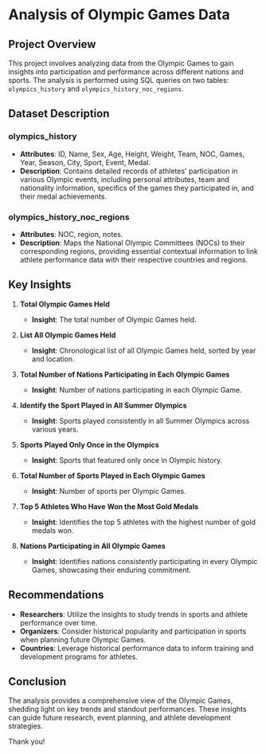 # Analysis of Olympic Games Data

## Project Overview
This project involves analyzing data from the Olympic Games to gain insights into participation and performance across different nations and sports. The analysis is performed using SQL queries on two tables: `olympics_history` and `olympics_history_noc_regions`.

## Dataset Description

### olympics_history
- **Attributes**: ID, Name, Sex, Age, Height, Weight, Team, NOC, Games, Year, Season, City, Sport, Event, Medal.
- **Description**: Contains detailed records of athletes' participation in various Olympic events, including personal attributes, team and nationality information, specifics of the games they participated in, and their medal achievements.

### olympics_history_noc_regions
- **Attributes**: NOC, region, notes.
- **Description**: Maps the National Olympic Committees (NOCs) to their corresponding regions, providing essential contextual information to link athlete performance data with their respective countries and regions.

## Key Insights

1. **Total Olympic Games Held**
   - **Insight**: The total number of Olympic Games held.

2. **List All Olympic Games Held**
   - **Insight**: Chronological list of all Olympic Games held, sorted by year and location.

3. **Total Number of Nations Participating in Each Olympic Games**
   - **Insight**: Number of nations participating in each Olympic Game.

4. **Identify the Sport Played in All Summer Olympics**
   - **Insight**: Sports played consistently in all Summer Olympics across various years.

5. **Sports Played Only Once in the Olympics**
   - **Insight**: Sports that featured only once in Olympic history.

6. **Total Number of Sports Played in Each Olympic Games**
   - **Insight**: Number of sports per Olympic Games.

7. **Top 5 Athletes Who Have Won the Most Gold Medals**
   - **Insight**: Identifies the top 5 athletes with the highest number of gold medals won.

8. **Nations Participating in All Olympic Games**
   - **Insight**: Identifies nations consistently participating in every Olympic Games, showcasing their enduring commitment.

## Recommendations

- **Researchers**: Utilize the insights to study trends in sports and athlete performance over time.
- **Organizers**: Consider historical popularity and participation in sports when planning future Olympic Games.
- **Countries**: Leverage historical performance data to inform training and development programs for athletes.

## Conclusion
The analysis provides a comprehensive view of the Olympic Games, shedding light on key trends and standout performances. These insights can guide future research, event planning, and athlete development strategies.

Thank you!
